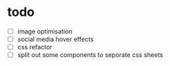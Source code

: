 # todo
- [ ] image optimisation
- [ ] social media hover effects
- [ ] css refactor
- [ ] split out some components to seporate css sheets
